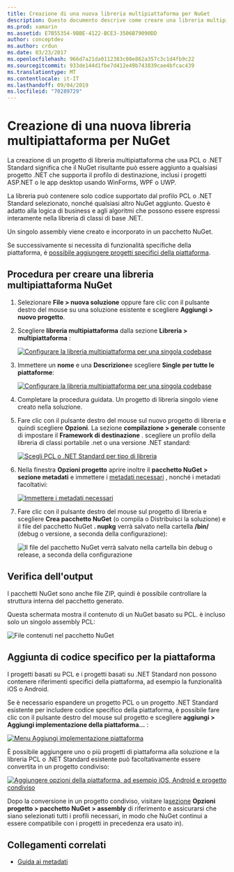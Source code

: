 ```yaml
---
title: Creazione di una nuova libreria multipiattaforma per NuGet
description: Questo documento descrive come creare una libreria multipiattaforma da usare con NuGet. Questa tecnica è adatta per la logica di business e gli algoritmi che possono essere espressi interamente nella libreria di classi base .NET e vengono quindi eseguiti in tutte le piattaforme di destinazione senza codice specifico della piattaforma.
ms.prod: xamarin
ms.assetid: E7B55354-9BBE-4122-BCE3-3506B79090DD
author: conceptdev
ms.author: crdun
ms.date: 03/23/2017
ms.openlocfilehash: 966d7a21da0112383c08e862a357c3c1d4fb9c22
ms.sourcegitcommit: 933de144d1fbe7d412e49b743839cae4bfcac439
ms.translationtype: MT
ms.contentlocale: it-IT
ms.lasthandoff: 09/04/2019
ms.locfileid: "70289729"
---
```

# <a name="creating-a-new-multiplatform-library-for-nuget"></a>Creazione di una nuova libreria multipiattaforma per NuGet

La creazione di un progetto di libreria multipiattaforma che usa PCL o .NET Standard significa che il NuGet risultante può essere aggiunto a qualsiasi progetto .NET che supporta il profilo di destinazione, inclusi i progetti ASP.NET o le app desktop usando WinForms, WPF o UWP.

La libreria può contenere solo codice supportato dal profilo PCL o .NET Standard selezionato, nonché qualsiasi altro NuGet aggiunto.
Questo è adatto alla logica di business e agli algoritmi che possono essere espressi interamente nella libreria di classi di base .NET.

Un singolo assembly viene creato e incorporato in un pacchetto NuGet.

Se successivamente si necessita di funzionalità specifiche della piattaforma, è [possibile aggiungere progetti specifici della piattaforma](#add-platforms).

## <a name="steps-to-create-a-multiplatform-library-nuget"></a>Procedura per creare una libreria multipiattaforma NuGet

1. Selezionare **File > nuova soluzione** oppure fare clic con il pulsante destro del mouse su una soluzione esistente e scegliere **Aggiungi > nuovo progetto**.

2. Scegliere **libreria multipiattaforma** dalla sezione **Libreria > multipiattaforma** :

   [![](single-codebase-images/mulitplatform-library-sml.png "Configurare la libreria multipiattaforma per una singola codebase")](single-codebase-images/mulitplatform-library.png#lightbox)

3. Immettere un **nome** e una **Descrizione**e scegliere **Single per tutte le piattaforme**:

   [![](single-codebase-images/single-configure-sml.png "Configurare la libreria multipiattaforma per una singola codebase")](single-codebase-images/single-configure.png#lightbox)

4. Completare la procedura guidata. Un progetto di libreria singolo viene creato nella soluzione.

5. Fare clic con il pulsante destro del mouse sul nuovo progetto di libreria e quindi scegliere **Opzioni**. La sezione **compilazione > generale** consente di impostare il **Framework di destinazione** . scegliere un profilo della libreria di classi portabile .net o una versione .NET standard:

   [![](single-codebase-images/single-choose-type-sml.png "Scegli PCL o .NET Standard per tipo di libreria")](single-codebase-images/single-choose-type.png#lightbox)

6. Nella finestra **Opzioni progetto** aprire inoltre il **pacchetto NuGet > sezione metadati** e immettere i [metadati necessari](~/cross-platform/app-fundamentals/nuget-multiplatform-libraries/metadata.md) , nonché i metadati facoltativi:

   [![](single-codebase-images/single-metadata-sml.png "Immettere i metadati necessari")](single-codebase-images/single-metadata.png#lightbox)

7. Fare clic con il pulsante destro del mouse sul progetto di libreria e scegliere **Crea pacchetto NuGet** (o compila o Distribuisci la soluzione) e il file del pacchetto NuGet **. nupkg** verrà salvato nella cartella **/bin/** (debug o versione, a seconda della configurazione):

   ![](single-codebase-images/create-nuget-package.png "Il file del pacchetto NuGet verrà salvato nella cartella bin debug o release, a seconda della configurazione")


## <a name="verifying-the-output"></a>Verifica dell'output

I pacchetti NuGet sono anche file ZIP, quindi è possibile controllare la struttura interna del pacchetto generato.

Questa schermata mostra il contenuto di un NuGet basato su PCL. è incluso solo un singolo assembly PCL:

![](single-codebase-images/nuget-output.png "File contenuti nel pacchetto NuGet")

<a name="add-platforms" />

## <a name="adding-platform-specific-code"></a>Aggiunta di codice specifico per la piattaforma

I progetti basati su PCL e i progetti basati su .NET Standard non possono contenere riferimenti specifici della piattaforma, ad esempio la funzionalità iOS o Android.

Se è necessario espandere un progetto PCL o un progetto .NET Standard esistente per includere codice specifico della piattaforma, è possibile fare clic con il pulsante destro del mouse sul progetto e scegliere **aggiungi > Aggiungi implementazione della piattaforma...** :

[![](single-codebase-images/add-later-sml.png "Menu Aggiungi implementazione piattaforma")](single-codebase-images/add-later.png#lightbox)

È possibile aggiungere uno o più progetti di piattaforma alla soluzione e la libreria PCL o .NET Standard esistente può facoltativamente essere convertita in un progetto condiviso:

[![](single-codebase-images/add-later-platforms-sml.png "Aggiungere opzioni della piattaforma, ad esempio iOS, Android e progetto condiviso")](single-codebase-images/add-later-platforms-sml.png#lightbox)

Dopo la conversione in un progetto condiviso, visitare la[sezione](~/cross-platform/app-fundamentals/nuget-multiplatform-libraries/platform-specific.md) **Opzioni progetto > pacchetto NuGet > assembly**
di riferimento e assicurarsi che siano selezionati tutti i profili necessari, in modo che NuGet continui a essere compatibile con i progetti in precedenza era usato in).


## <a name="related-links"></a>Collegamenti correlati

- [Guida ai metadati](~/cross-platform/app-fundamentals/nuget-multiplatform-libraries/metadata.md)
